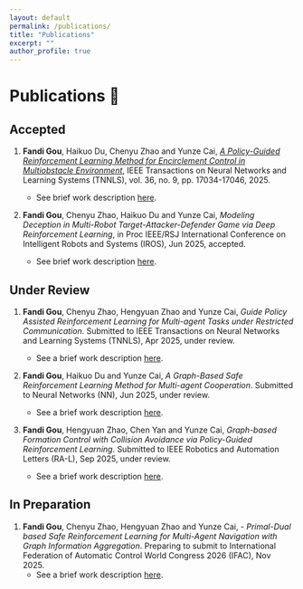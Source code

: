 ```yaml
---
layout: default
permalink: /publications/
title: "Publications"
excerpt: ""
author_profile: true
---
```

# Publications 📖

## Accepted

1. **Fandi Gou**, Haikuo Du, Chenyu Zhao and Yunze Cai, *[A Policy-Guided Reinforcement Learning Method for Encirclement
Control in Multiobstacle Environment](https://ieeexplore.ieee.org/document/11006133)*, IEEE Transactions on Neural Networks and Learning Systems (TNNLS), vol. 36, no. 9, pp. 17034-17046, 2025.
	- See brief work description [here](/publications/encirclement2025/).

1. **Fandi Gou**, Chenyu Zhao, Haikuo Du and Yunze Cai, *Modeling Deception in Multi-Robot Target-Attacker-Defender Game via Deep Reinforcement Learning*, in Proc IEEE/RSJ International Conference on Intelligent Robots and Systems (IROS), Jun 2025, accepted.
	- See brief work description [here](/publications/deception2025/).

## Under Review

1. **Fandi Gou**, Chenyu Zhao, Hengyuan Zhao and Yunze Cai, *Guide Policy Assisted Reinforcement Learning for Multi-agent Tasks
under Restricted Communication*. Submitted to IEEE Transactions on Neural Networks and Learning Systems (TNNLS), Apr 2025, under review.
	- See a brief work description [here](/publications/gpa-marl2025/).

1. **Fandi Gou**, Haikuo Du and Yunze Cai, *A Graph-Based Safe Reinforcement Learning Method for Multi-agent
Cooperation*. Submitted to Neural Networks (NN), Jun 2025, under review.
	- See a brief work description [here](/publications/nn2025/).

1. **Fandi Gou**, Hengyuan Zhao, Chen Yan and Yunze Cai, *Graph-based Formation Control with Collision Avoidance via Policy-Guided Reinforcement Learning*. Submitted to IEEE Robotics and Automation Letters (RA-L), Sep 2025, under review.
	- See a brief work description [here](/publications/ral2025/).

## In Preparation

1. **Fandi Gou**, Chenyu Zhao, Hengyuan Zhao and Yunze Cai, *- Primal-Dual based Safe Reinforcement Learning for Multi-Agent Navigation with Graph Information Aggregation*. Preparing to submit to International Federation of Automatic Control World Congress 2026 (IFAC), Nov 2025.
	- See a brief work description [here](/publications/ifac2026/).

<!-- 
## Subpages

Below are the publication subpages in this section. This list is generated automatically from pages whose URL contains "/publications/" (excluding this index page).

<ul>
{% for p in site.pages %}
	{% if p.url contains '/publications/' and p.url != '/publications/' %}
		<li><a href="{{ p.url }}">{{ p.title }}</a></li>
	{% endif %}
{% endfor %}
</ul> -->
